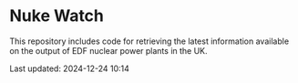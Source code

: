 # Nuke Watch

This repository includes code for retrieving the latest information available on the output of EDF nuclear power plants in the UK.

Last updated: 2024-12-24 10:14